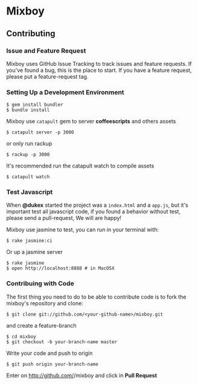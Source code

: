 # Mixboy

## Contributing
### Issue and Feature Request
Mixboy uses GitHub Issue Tracking to track issues and feature requests. If you've found a bug, this is the place to start.  If you have a feature request, please put a feature-request tag.

### Setting Up a Development Environment

```
$ gem install bundler
$ bundle install
```

Mixboy use ```catapult``` gem to server **coffeescripts** and others assets

```
$ catapult server -p 3000
```
or only run rackup

```
$ rackup -p 3000
```

It's recommended run the catapult watch to compile assets

```
$ catapult watch
```

### Test Javascript
When **@dukex** started the project was a ```index.html``` and a ```app.js```, but it's important test all javascript code, if you found a behavior without test, please send a pull-request, We will are happy!

Mixboy use jasmine to test, you can run in your terminal with:

```
$ rake jasmine:ci
```
Or up a jasmine server

```
$ rake jasmine
$ open http://localhost:8888 # in MacOSX
```
### Contribuing with Code
The first thing you need to do to be able to contribute code is to fork the mixboy's repository and clone:

``` 
$ git clone git://github.com/<your-github-name>/mixboy.git
```
and create a feature-branch

```
$ cd mixboy
$ git checkout -b your-branch-name master
```

Write your code and push to origin

```
$ git push origin your-branch-name
```
Enter on http://github.com/<your-github-name>/mixboy and click in **Pull Request**
